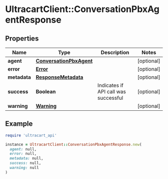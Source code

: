 # UltracartClient::ConversationPbxAgentResponse

## Properties

| Name | Type | Description | Notes |
| ---- | ---- | ----------- | ----- |
| **agent** | [**ConversationPbxAgent**](ConversationPbxAgent.md) |  | [optional] |
| **error** | [**Error**](Error.md) |  | [optional] |
| **metadata** | [**ResponseMetadata**](ResponseMetadata.md) |  | [optional] |
| **success** | **Boolean** | Indicates if API call was successful | [optional] |
| **warning** | [**Warning**](Warning.md) |  | [optional] |

## Example

```ruby
require 'ultracart_api'

instance = UltracartClient::ConversationPbxAgentResponse.new(
  agent: null,
  error: null,
  metadata: null,
  success: null,
  warning: null
)
```

